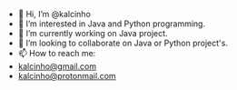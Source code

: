 - 👋 Hi, I’m @kalcinho
- 👀 I’m interested in Java and Python programming.
- 🌱 I’m currently working on Java project.
- 💞️ I’m looking to collaborate on Java or Python project's.
- 📫 How to reach me: 
- kalcinho@gmail.com
- kalcinho@protonmail.com

<!---
kalcinho/kalcinho is a ✨ special ✨ repository because its `README.md` (this file) appears on your GitHub profile.
You can click the Preview link to take a look at your changes.
--->
